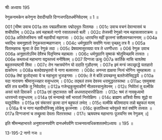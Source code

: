 श्रीः
अध्यायः 195

रेणुकनामकेन करेणुना देवादीन्प्रति दिग्गजगदितधर्मनिवेदनम् ॥ 1 ॥

001	[भीष्म उवाच 
001a	ततः पद्मप्रतीकाशः पद्मोद्भूतः पितामहः ।
001c	उवाच वचनं देवान्वासवं च शचीपतिम् ॥
002a	अयं महाबलो नागो रसातलचरो बली ।
002c	तेजस्वी रेणुको नाम महासत्वपराक्रमः ॥
003a	अतितेजस्विनः सर्वे महावीर्या महागजाः ।
003c	धारयन्ति महीं कृत्स्नां सशैलवनकाननाम् ॥
004a	भवद्भिः समनुज्ञातो रेणुकस्तान्महागजान् ।
004c	धर्मगुह्यानि सर्वाणि गत्वा पृच्छतु तत्र वै ॥
005a	पितामहवचः श्रुत्वा ते देवा रेणुकं तदा ।
005c	प्रेषयामासुरव्यग्रा यत्र ते धरणीधराः ॥
006	रेणुक उवाच 
006a	अनुज्ञातोऽस्मि देवैश्च पितृभिश्च महाबलाः ।
006c	धर्मगुह्यानि युष्माकं श्रोतुमिच्छामि तत्त्वतः ।
006e	कथयध्वं महाभागा यद्वस्तत्त्वं मनीषितम् ॥
007	दिग्गजा ऊचुः 
007a	कार्तिके मासि चाश्लेषा बहुलस्याष्टमी शिवा ।
007c	तेन नक्षत्रयोगेन यो ददाति गुडौदनम् ।
007e	इमं मन्त्रं जपञ्छ्राद्धे यताहारो ह्यकोपनः ॥
008a	बलदेवप्रभृतयो ये नागा बलवत्तराः ।
008c	अनन्ता ह्यक्षया नित्यं भोगिनः सुमहाबलाः ॥
009a	तेषां कुलोद्भवा ये च महाभूता भुजङ्गमाः ।
009c	ते मे बलिं प्रयच्छन्तु बलतेजोभिवृद्धये ॥
010a	यदा नारायणः श्रीमानुज्जहार वसुन्धराम् ।
010c	तद्बलं तस्य देवस्य धरामुद्धरतस्तथा ॥
011ac	एवमुक्त्वा बलिं तत्र वल्मीके तु निवेदयेत् ॥
012a	गजेन्द्रकुसुमाकीर्णं नीलवस्त्रानुलेपनम् ।
012c	निर्वपेत्तं तु वल्मीके अस्तं याते दिवाकरे ॥
013a	एवं तुष्टास्ततः सर्वे अधस्ताद्भारपीडिताः ।
013c	श्रमं तं नावबुध्यामो धारयन्तो वसुन्धराम् ॥
014a	एवं मन्यामहे सर्वे भारार्ता निरपेक्षिणः ।
014c	ब्राह्मणः क्षत्रियो वैश्यः शूद्रो वा यद्युपोषितः ॥
015a	एवं संवत्सरं कृत्वा दानं बहुफलं लभेत् ।
015c	वल्मीके बलिमादाय तन्नो बहुफलं मतम् ॥
016a	ये च नागा महावीर्यास्त्रिषु लोकेषु कृत्स्नशः ।
016c	कृतातिथ्या भवेयुस्ते शतं वर्षाणि तत्त्वतः ॥
017a	दिग्गजानां च तच्छ्रुत्वा देवताः पितरस्तथा ।
017c	ऋषयश्च महाभागाः पूजयन्ति स्म रेणुकम् ॥] 

इति श्रीमन्महाभारते अनुशासनपर्वणि दानधर्मपर्वणि पञ्चनवत्यधिकशततमोऽध्यायः ॥ 195 ॥

13-195-2 नागो गजः ॥
